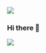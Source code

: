 <img src="https://capsule-render.vercel.app/api?type=waving&color=auto&height=200&section=header&text=glass github!&fontSize=90" />


### Hi there 👋

<img src="https://img.shields.io/badge/html-yellow?style=flat-square&logo=E34F26&logoColor=black"/>



<!--
**glasspark/glasspark** is a ✨ _special_ ✨ repository because its `README.md` (this file) appears on your GitHub profile.

Here are some ideas to get you started:

- 🔭 I’m currently working on ...
- 🌱 I’m currently learning ...
- 👯 I’m looking to collaborate on ...
- 🤔 I’m looking for help with ...
- 💬 Ask me about ...
- 📫 How to reach me: ...
- 😄 Pronouns: ...
- ⚡ Fun fact: ...
-->
